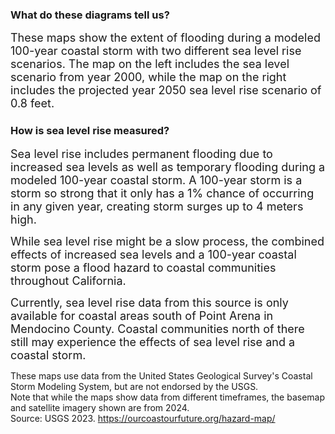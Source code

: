 

### What do these diagrams tell us?


<span style="font-size:18px;">These maps show the extent of flooding during a modeled 100-year coastal storm with two different sea level rise scenarios. The map on the left includes the sea level scenario from year 2000, while the map on the right includes the projected year 2050 sea level rise scenario of 0.8 feet.</span>


### How is sea level rise measured?


<span style="font-size:18px;">Sea level rise includes permanent flooding due to increased sea levels as well as temporary flooding during a modeled 100-year coastal storm. A 100-year storm is a storm so strong that it only has a 1% chance of occurring in any given year, creating storm surges up to 4 meters high. </span>


<span style="font-size:18px;">While sea level rise might be a slow process, the combined effects of increased sea levels and a 100-year coastal storm pose a flood hazard to coastal communities throughout California. </span>


<span style="font-size:18px;">Currently, sea level rise data from this source is only available for coastal areas south of Point Arena in Mendocino County. Coastal communities north of there still may experience the effects of sea level rise and a coastal storm.</span>


</span> These maps use data from the United States Geological Survey's Coastal Storm Modeling System, but are not endorsed by the USGS. <br>
</span>Note that while the maps show data from different timeframes, the basemap and satellite imagery shown are from 2024. <br>
Source: USGS 2023. https://ourcoastourfuture.org/hazard-map/ </span>
